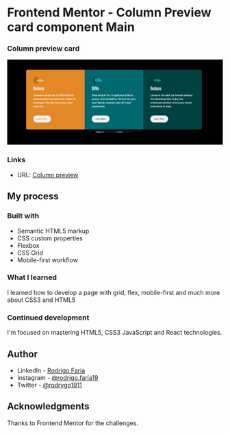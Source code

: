 # Frontend Mentor - Column Preview card component Main

### Column preview card


![](./src/images/readme-img.png)

### Links

- URL: [Column preview](https://rodrigo-fn.github.io/column-preview-card-component-main/)

## My process

### Built with

- Semantic HTML5 markup
- CSS custom properties
- Flexbox
- CSS Grid
- Mobile-first workflow

### What I learned

I learned how to develop a page with grid, flex, mobile-first and much more about CSS3 and HTML5


### Continued development

I'm focused on mastering HTML5, CSS3 JavaScript and React technologies.


## Author

- LinkedIn - [Rodrigo Faria](https://www.linkedin.com/in/rodrigo-faria-000790263/)
- Instagram - [@rodrigo.faria19](https://www.instagram.com/rodrigo.faria19/)
- Twitter - [@rodrygo1911](https://twitter.com/rodrygo1911)


## Acknowledgments
Thanks to Frontend Mentor for the challenges.


